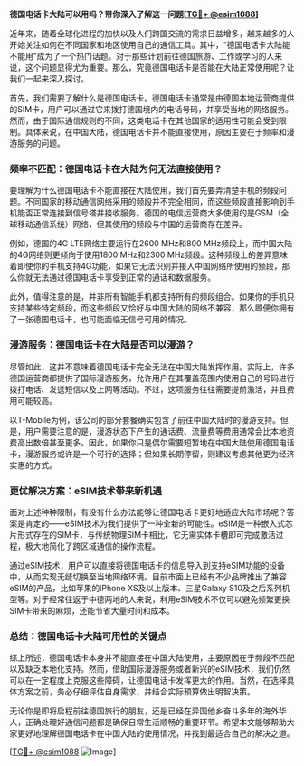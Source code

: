 **德国电话卡大陆可以用吗？带你深入了解这一问题[[TG💪+ @esim1088](https://t.me/s/esim1088)]**

近年来，随着全球化进程的加快以及人们跨国交流的需求日益增多，越来越多的人开始关注如何在不同国家和地区使用自己的通信工具。其中，“德国电话卡大陆能不能用”成为了一个热门话题。对于那些计划前往德国旅游、工作或学习的人来说，这个问题显得尤为重要。那么，究竟德国电话卡是否能在大陆正常使用呢？让我们一起来深入探讨。

首先，我们需要了解什么是德国电话卡。德国电话卡通常是由德国本地运营商提供的SIM卡，用户可以通过它来拨打德国境内的电话号码，并享受当地的网络服务。然而，由于国际通信规则的不同，这类电话卡在其他国家的适用性可能会受到限制。具体来说，在中国大陆，德国电话卡并不能直接使用，原因主要在于频率和漫游服务的问题。

### 频率不匹配：德国电话卡在大陆为何无法直接使用？

要理解为什么德国电话卡不能直接在大陆使用，我们首先要弄清楚手机的频段问题。不同国家的移动通信网络采用的频段并不完全相同，而这些频段直接影响到手机能否正常连接到信号塔并接收服务。德国的电信运营商大多使用的是GSM（全球移动通信系统）网络，但其使用的频段与中国的运营商存在差异。

例如，德国的4G LTE网络主要运行在2600 MHz和800 MHz频段上，而中国大陆的4G网络则更倾向于使用1800 MHz和2300 MHz频段。这种频段上的差异意味着即使你的手机支持4G功能，如果它无法识别并接入中国网络所使用的频段，那么你就无法通过德国电话卡享受到正常的通话和数据服务。

此外，值得注意的是，并非所有智能手机都支持所有的频段组合。如果你的手机只支持某些特定频段，而这些频段又恰好与中国大陆的网络不兼容，那么即便你拥有了一张德国电话卡，也可能面临无信号可用的情况。

### 漫游服务：德国电话卡在大陆是否可以漫游？

尽管如此，这并不意味着德国电话卡完全无法在中国大陆发挥作用。实际上，许多德国运营商都提供了国际漫游服务，允许用户在其覆盖范围内使用自己的号码进行拨打电话、发送短信以及上网等活动。不过，这项服务往往需要提前激活，并且费用可能较高。

以T-Mobile为例，该公司的部分套餐确实包含了前往中国大陆时的漫游支持。但是，用户需要注意的是，漫游状态下产生的通话费、流量费等费用通常会比本地资费高出数倍甚至更多。因此，如果你只是偶尔需要短暂地在中国大陆使用德国电话卡，漫游服务或许是一个可行的选择；但如果长期停留，则建议考虑其他更为经济实惠的方式。

### 更优解决方案：eSIM技术带来新机遇

面对上述种种限制，有没有什么办法能够让德国电话卡更好地适应大陆市场呢？答案是肯定的——eSIM技术为我们提供了一种全新的可能性。eSIM是一种嵌入式芯片形式存在的SIM卡，与传统物理SIM卡相比，它无需实体卡槽即可完成激活过程，极大地简化了跨区域通信的操作流程。

通过eSIM技术，用户可以直接将德国电话卡的信息导入到支持eSIM功能的设备中，从而实现无缝切换至当地网络环境。目前市面上已经有不少品牌推出了兼容eSIM的产品，比如苹果的iPhone XS及以上版本、三星Galaxy S10及之后系列机型等。对于经常往返于中德两地的人来说，利用eSIM技术不仅可以避免频繁更换SIM卡带来的麻烦，还能节省大量时间和成本。

### 总结：德国电话卡大陆可用性的关键点

综上所述，德国电话卡本身并不能直接在中国大陆使用，主要原因在于频段不匹配以及缺乏本地化支持。然而，借助国际漫游服务或者新兴的eSIM技术，我们仍然可以在一定程度上克服这些障碍，让德国电话卡发挥更大的作用。当然，在选择具体方案之前，务必仔细评估自身需求，并结合实际预算做出明智决策。

无论你是即将启程前往德国旅行的朋友，还是已经在异国他乡奋斗多年的海外华人，正确处理好通信问题都是确保日常生活顺畅的重要环节。希望本文能够帮助大家更好地理解德国电话卡在中国大陆的使用情况，并找到最适合自己的解决之道。

[[TG💪+ @esim1088](https://t.me/s/esim1088) ![Image](https://i.postimg.cc/4NQfJmqS/Snipaste-2025-05-13-00-14-12.png)]